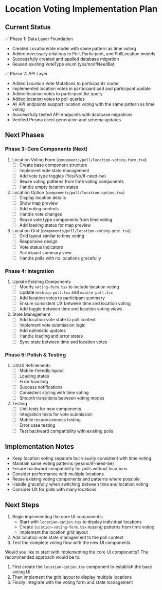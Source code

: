 # Location Voting Implementation Plan

## Current Status

✅ Phase 1: Data Layer Foundation
- Created LocationVote model with same pattern as time voting
- Added necessary relations to Poll, Participant, and PollLocation models
- Successfully created and applied database migration
- Reused existing VoteType enum (yes/no/ifNeedBe)

✅ Phase 2: API Layer
- Added Location Vote Mutations to participants router
- Implemented location votes in participant.add and participant.update
- Added location votes to participant.list query
- Added location votes to poll queries
- All API endpoints support location voting with the same pattern as time voting
- Successfully tested API endpoints with database migrations
- Verified Prisma client generation and schema updates

## Next Phases

### Phase 3: Core Components (Next)
1. Location Voting Form (`components/poll/location-voting-form.tsx`)
   - [ ] Create base component structure
   - [ ] Implement vote state management
   - [ ] Add vote type toggles (Yes/No/If-need-be)
   - [ ] Reuse voting patterns from time voting components
   - [ ] Handle empty location states

2. Location Option (`components/poll/location-option.tsx`)
   - [ ] Display location details
   - [ ] Show map preview
   - [ ] Add voting controls
   - [ ] Handle vote changes
   - [ ] Reuse vote type components from time voting
   - [ ] Add loading states for map preview

3. Location Grid (`components/poll/location-voting-grid.tsx`)
   - [ ] Grid layout similar to time voting
   - [ ] Responsive design
   - [ ] Vote status indicators
   - [ ] Participant summary view
   - [ ] Handle polls with no locations gracefully

### Phase 4: Integration
1. Update Existing Components
   - [ ] Modify `voting-form.tsx` to include location voting
   - [ ] Update `desktop-poll.tsx` and `mobile-poll.tsx`
   - [ ] Add location votes to participant summary
   - [ ] Ensure consistent UX between time and location voting
   - [ ] Add toggle between time and location voting views

2. State Management
   - [ ] Add location vote state to poll context
   - [ ] Implement vote submission logic
   - [ ] Add optimistic updates
   - [ ] Handle loading and error states
   - [ ] Sync state between time and location votes

### Phase 5: Polish & Testing
1. UI/UX Refinements
   - [ ] Mobile-friendly layout
   - [ ] Loading states
   - [ ] Error handling
   - [ ] Success notifications
   - [ ] Consistent styling with time voting
   - [ ] Smooth transitions between voting modes

2. Testing
   - [ ] Unit tests for new components
   - [ ] Integration tests for vote submission
   - [ ] Mobile responsiveness testing
   - [ ] Error case testing
   - [ ] Test backward compatibility with existing polls

## Implementation Notes
- Keep location voting separate but visually consistent with time voting
- Maintain same voting patterns (yes/no/if-need-be)
- Ensure backward compatibility for polls without locations
- Consider performance with multiple locations
- Reuse existing voting components and patterns where possible
- Handle gracefully when switching between time and location voting
- Consider UX for polls with many locations

## Next Steps
1. Begin implementing the core UI components:
   - Start with `location-option.tsx` to display individual locations
   - Create `location-voting-form.tsx` reusing patterns from time voting
   - Implement the location grid layout
2. Add location vote state management to the poll context
3. Test the complete voting flow with the new UI components

Would you like to start with implementing the core UI components? The recommended approach would be to:
1. First create the `location-option.tsx` component to establish the base voting UI
2. Then implement the grid layout to display multiple locations
3. Finally integrate with the voting form and state management 